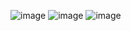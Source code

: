 ![image](https://user-images.githubusercontent.com/97594467/193998873-9c8c7df9-b59c-43f9-bf04-78d28d2c4157.png)
![image](https://user-images.githubusercontent.com/97594467/193999026-2060e176-f145-4af2-81b8-25e7a1f97a94.png)
![image](https://user-images.githubusercontent.com/97594421/194000116-a522a4d0-71d8-4091-9ccf-ab7f42019ff5.png)
